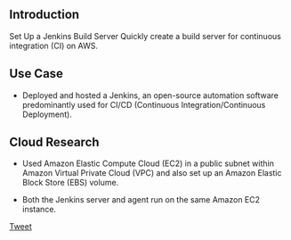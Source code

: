 ## Introduction
Set Up a Jenkins Build Server Quickly create a build server for continuous integration (CI) on AWS.

## Use Case
 - Deployed and hosted a Jenkins, an open-source automation software predominantly used for CI/CD (Continuous Integration/Continuous Deployment). 

## Cloud Research
 - Used Amazon Elastic Compute Cloud (EC2) in a public subnet within Amazon Virtual Private Cloud (VPC) and also set up an Amazon Elastic Block Store (EBS) volume.

 - Both the Jenkins server and agent run on the same Amazon EC2 instance.


 [Tweet](https://twitter.com/martynzYoung/status/1301261092920930307)